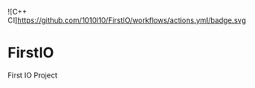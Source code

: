 ![C++ CI]https://github.com/1010l10/FirstIO/workflows/actions.yml/badge.svg
# FirstIO
First IO Project 
